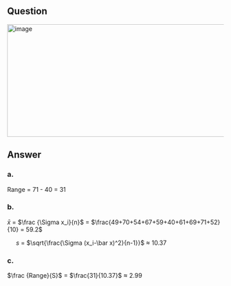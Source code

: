 ## Question
<img width="542" height="262" alt="image" src="https://github.com/user-attachments/assets/185f873a-2215-4d5c-806b-72d6cff53eff" />

## Answer

### a.
Range = 71 - 40 = 31

### b.
$\bar x$ = $\frac {\Sigma x_i}{n}$ = $\frac{49+70+54+67+59+40+61+69+71+52}{10} = 59.2$

$\quad$ *s* = $\sqrt{\frac{\Sigma (x_i-\bar x)^2}{n-1}}$ $\approx$ 10.37

### c.
$\frac {Range}{S}$ = $\frac{31}{10.37}$ $\approx$ 2.99
